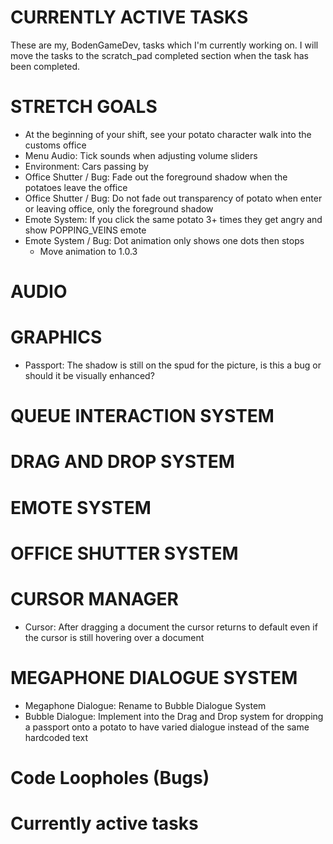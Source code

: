 # CURRENTLY ACTIVE TASKS
These are my, BodenGameDev, tasks which I'm currently working on.
I will move the tasks to the scratch_pad completed section when the task has been completed.


# STRETCH GOALS
- At the beginning of your shift, see your potato character walk into the customs office
- Menu Audio: Tick sounds when adjusting volume sliders
- Environment: Cars passing by
- Office Shutter / Bug: Fade out the foreground shadow when the potatoes leave the office
- Office Shutter / Bug: Do not fade out transparency of potato when enter or leaving office, only the foreground shadow
- Emote System: If you click the same potato 3+ times they get angry and show POPPING_VEINS emote
- Emote System / Bug: Dot animation only shows one dots then stops
	- Move animation to 1.0.3

# AUDIO

# GRAPHICS
- Passport: The shadow is still on the spud for the picture, is this a bug or should it be visually enhanced? 

# QUEUE INTERACTION SYSTEM

# DRAG AND DROP SYSTEM

# EMOTE SYSTEM

# OFFICE SHUTTER SYSTEM

# CURSOR MANAGER
- Cursor: After dragging a document the cursor returns to default even if the cursor is still hovering over a document 

# MEGAPHONE DIALOGUE SYSTEM
- Megaphone Dialogue: Rename to Bubble Dialogue System
- Bubble Dialogue: Implement into the Drag and Drop system for dropping a passport onto a potato to have varied dialogue instead of the same hardcoded text

# Code Loopholes (Bugs)

# Currently active tasks
